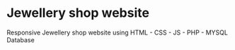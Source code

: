 # Jewellery shop website
Responsive Jewellery shop website using HTML - CSS - JS - PHP - MYSQL Database
